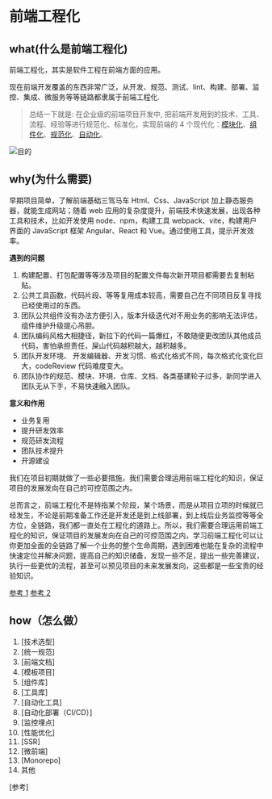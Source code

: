 # 前端工程化

## what(什么是前端工程化)

前端工程化，其实是软件工程在前端方面的应用。

现在前端开发覆盖的东西非常广泛，从开发、规范、测试、lint、构建、部署、监控、集成、微服务等等链路都隶属于前端工程化.

> 总结一下就是: 在企业级的前端项目开发中, 把前端开发用到的技术、工具、流程、经验等进行规范化、标准化，实现前端的 4 个现代化：[模块化](./modernize/module.md)、[组件化](./modernize/component.md)、[规范化](./standard.md)、[自动化](./modernize/auto.md)。

![目的](/guide_purpose.png)

## why(为什么需要)

早期项目简单，了解前端基础三驾马车 Html、Css、JavaScript 加上静态服务器，就能生成网站；随着 web 应用的复杂度提升，前端技术快速发展，出现各种工具和技术，比如开发使用 node、npm，构建工具 webpack、vite，构建用户界面的 JavaScript 框架 Angular、React 和 Vue。通过使用工具，提示开发效率。

**遇到的问题**

1. 构建配置、打包配置等等涉及项目的配置文件每次新开项目都需要去复制粘贴。
2. 公共工具函数，代码片段、等等复用成本较高，需要自己在不同项目反复寻找已经使用过的东西。
3. 团队公共组件没有办法方便引入，版本升级迭代对不用业务的影响无法评估，组件维护升级提心吊胆。
4. 团队编码风格大相捷径，新拉下的代码一篇爆红，不敢随便更改团队其他成员代码，害怕承担责任，屎山代码越积越大，越积越多。
5. 团队开发环境、 开发编辑器、开发习惯、格式化格式不同，每次格式化变化巨大，codeReview 代码难度变大。
6. 团队协作的规范、模块、环境、仓库、文档、各类基建轮子过多，新同学进入团队无从下手，不易快速融入团队。

**意义和作用**

- 业务复用
- 提升研发效率
- 规范研发流程
- 团队技术提升
- 开源建设

我们在项目初期就做了一些必要措施，我们需要合理运用前端工程化的知识，保证项目的发展发向在自己的可控范围之内。

总而言之，前端工程化不是特指某个阶段，某个场景，而是从项目立项的时候就已经发生，不论是前期准备工作还是开发还是到上线部署，到上线后业务监控等等全方位，全链路，我们都一直处在工程化的道路上。所以，我们需要合理运用前端工程化的知识，保证项目的发展发向在自己的可控范围之内，学习前端工程化可以让你更加全面的全链路了解一个业务的整个生命周期，遇到困难也能在复杂的流程中快速定位并解决问题，提高自己的知识储备，发现一些不足，提出一些完善建议，执行一些更优的流程，甚至可以预见项目的未来发展发向，这些都是一些宝贵的经验知识。

[参考 1](https://juejin.cn/post/7151961741776125989) [参考 2](https://juejin.cn/post/7151983972828839943)

## how（怎么做）

1. [技术选型]
2. [统一规范]
3. [前端文档]
4. [模板项目]
5. [组件库]
6. [工具库]
7. [自动化工具]
8. [自动化部署（CI/CD）]
9. [监控埋点]
10. [性能优化]
11. [SSR]
12. [微前端]
13. [Monorepo]
14. 其他

[参考]
